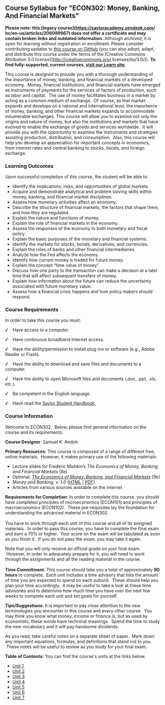 Course Syllabus for "ECON302: Money, Banking, And Financial Markets"
--------------------------------------------------------------------

**Please note: this [legacy course](https://sayloracademy.zendesk.com/
hc/en-us/articles/206089967) does not offer a certificate and may contain 
broken links and outdated information.** Although archived, it is open 
for learning without registration or enrollment. Please consider contributing 
updates to [this course on GitHub](https://github.com/saylordotorg/course_econ302) 
(you can also adopt, adapt, and distribute this course under the terms of 
the [Creative Commons Attribution 3.0 license](http://creativecommons.org/
licenses/by/3.0/)). **To find fully-supported, current courses, [visit our 
Learn site](https://learn.saylor.org).**

This course is designed to provide you with a thorough understanding of
the importance of money, banking, and financial markets of a developed
economy.  Money, financial institutions, and financial markets have
emerged as instruments of payments for the services of factors of
production, such as labor and capital.  The use of money facilitates
business in a market by acting as a common medium of exchange.  Of
course, as that market expands and develops on a national and
international level, the importance of money, banking, and other
financial markets expands to accommodate innumerable exchanges. This
course will allow you to examine not only the origins and nature of
money, but also the institutions and markets that have evolved to enable
the exchange of goods and services worldwide.  It will provide you with
the opportunity to examine the instruments and strategies assisting
production, distribution, and consumption.  Also, this course will help
you develop an appreciation for important concepts in economics, from
interest rates and central banking to stocks, bonds, and foreign
exchange.

### Learning Outcomes

Upon successful completion of this course, the student will be able
to:  

-   Identify the implications, risks, and opportunities of global
    markets.
-   Acquire and demonstrate analytical and problem solving skills within
    money, banking, and financial market disciplines.
-   Assess how monetary activities affect an economy.
-   Describe the structure of financial markets, the factors that shape
    them, and how they are regulated.
-   Explain the nature and functions of money.
-   Explain the role of financial markets in the economy.
-   Assess the responses of the economy to both monetary and fiscal
    policy.
-   Explain the basic purposes of the monetary and financial systems.
-   Identify the markets for stocks, bonds, derivatives, and currencies.
-   Explain the roles of banks and other financial intermediaries.
-   Analyze how the Fed affects the economy.
-   Identify how current money is traded for future money.
-   Explain the concept “time value of money”.
-   Discuss how one party to the transaction can make a decision at a
    later time that will affect subsequent transfers of money.
-   Explain how information about the future can reduce the uncertainty
    associated with future monetary value.
-   Assess how a financial crisis happens and how policy makers should
    respond.

### Course Requirements

In order to take this course you must:

√    Have access to a computer.

√    Have continuous broadband Internet access.

√    Have the ability/permission to install plug-ins or software (e.g.,
Adobe Reader or Flash).

√    Have the ability to download and save files and documents to a
computer.

√    Have the ability to open Microsoft files and documents (.doc, .ppt,
.xls, etc.).

√    Be competent in the English language.

√    Have read the [Saylor Student
Handbook.](http://www.saylor.org/site/wp-content/uploads/2012/05/Saylor-StudentHandbook.pdf)

### Course Information

Welcome to ECON302.  Below, please find general information on the
course and its requirements.  
  
 **Course Designer**: Samuel K. Andoh  
  
 **Primary Resources**: This course is composed of a range of different
free, online materials.  However, it makes primary use of the following
materials:

-   Lecture slides for Frederic Mishkin’s *The Economics of Money, Banking, and Financial
    Markets* (8e)
-   Optional: *[The Economics of Money, Banking, and Financial Markets](https://archive.org/details/MoneyBanking9e)* (9e)
-   *Money and Banking, v. 1.0* ([HTML](http://2012books.lardbucket.org/books/finance-banking-and-money-v1.0/) | [PDF](http://www.saylor.org/site/textbooks/Money%20and%20Banking.pdf))
-   Articles from various sources available on the internet

**Requirements for Completion**: In order to complete this course, you
should have completed principles of microeconomics (ECON101) and
principles of macroeconomics (ECON102).  These pre-requisites lay the
foundation for understanding the advanced material in ECON302.  
    
 You have to work through each unit of this course and all of its
assigned materials.  In order to pass this course, you have to complete
the final exam and earn a 70% or higher.  Your score on the exam will be
tabulated as soon as you finish it.  If you do not pass the exam, you
may take it again.  
  
 Note that you will only receive an official grade on your final exam.
 However, in order to adequately prepare for it, you will need to work
through the assignments and all the reading material in the course.  
    
 **Time Commitment**: This course should take you a total of
approximately **90 hours** to complete.  Each unit includes a time
advisory that lists the amount of time you are expected to spend on each
subunit.  These should help you plan your time accordingly.  It may be
useful to take a look at these time advisories and to determine how much
time you have over the next few weeks to complete each unit and set
goals for yourself.  
  
 **Tips/Suggestions**: It is important to pay close attention to the new
terminologies you encounter in this course and every other course.  You
may think you know what money, income or finance is, but as used by
economists, these words have technical meanings.  Spend the time to
study the new vocabulary and it will pay handsome dividends.   
  
 As you read, take careful notes on a separate sheet of paper.  Mark
down any important equations, formulas, and definitions that stand out
to you.  These notes will be useful to review as you study for your
final exam.

**Table of Contents:** You can find the course's units at the links below.

- [Unit 1](https://legacy.saylor.org/econ302/Unit01/)
- [Unit 2](https://legacy.saylor.org/econ302/Unit02/)
- [Unit 3](https://legacy.saylor.org/econ302/Unit03/)
- [Unit 4](https://legacy.saylor.org/econ302/Unit04/)
- [Unit 5](https://legacy.saylor.org/econ302/Unit05/)
- [Unit 6](https://legacy.saylor.org/econ302/Unit06/)
- [Unit 7](https://legacy.saylor.org/econ302/Unit07/)
